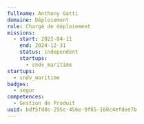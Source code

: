 ```yaml
---
fullname: Anthony Gatti
domaine: Déploiement
role: Chargé de déploiement
missions:
  - start: 2022-04-11
    end: 2024-12-31
    status: independent
    startups:
      - sndv_maritime
startups:
  - sndv_maritime
badges:
  - segur
competences:
  - Gestion de Produit
uuid: bdf5fd0c-295c-456e-9f05-160c4efdee7b
---
```


